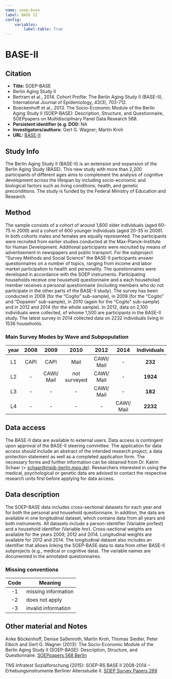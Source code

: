 ```yaml
---
name: soep-base
label: BASE II
config:
    variables:
        label-table: True
---
```


# BASE-II

## Citation

* **Title:** SOEP-BASE
* Berlin Aging Study II
* Bertram et al., 2014. Cohort Profile: The Berlin Aging Study II (BASE-II), International Journal of Epidemiology, 43(3), 703-712.
* Boeckenhoff et al., 2013. The Socio-Economic Module of the Berlin Aging Study II (SOEP-BASE): Description, Structure, and Questionnaire, SOEPpapers on Multidisciplinary Panel Data Research 568.
* **Persistent identifier (e.g. DOI):** NA
* **Investigators/authors:** Gert G. Wagner; Martin Kroh
* **URL:** [BASE-II](https://www.base2.mpg.de/en)

## Study Info

The Berlin Aging Study II (BASE-II) is an extension and expansion of the Berlin Aging Study (BASE). This new study with more than 2,200 participants of different ages aims to complement the analysis of cognitive development across the lifespan by including socio-economic and biological factors such as living conditions, health, and genetic preconditions. The study is funded by the Federal Ministry of Education and Research. 

## Method

The sample consists of a cohort of around 1,600 older individuals (aged 60-75 in 2009) and a cohort of 600 younger individuals (aged 20-35 in 2009). In both cohorts males and females are equally represented. The participants were recruited from earlier studies conducted at the Max-Planck-Institute for Human Development. Additional participants were recruited by means of advertisement in newspapers and public transport.
For the subproject “Survey Methods and Social Science” the BASE-II participants answer questionnaires on a number of topics, ranging from income and labor market participation to health and personality. The questionnaires were developed in accordance with the SOEP instruments. Participating households receive one household questionnaire and a each householad member receives a personal questionnaire (including members who do not participate in the other parts of the BASE-II study). 
The survey has been conducted in 2008 (for the “Cogito” sub-sample), in 2009 (for the “Cogito” and “Dopamin” sub-sample), in 2010 (again for the “Cogito” sub-sample) and in 2012 and 2014 (for the whole sample). In 2012, data on 2,100 individuals were collected, of whome 1,500 are participants in the BASE-II study. The latest survey in 2014 collected data on 2232 individuals living in 1536 households.

### Main Survey Modes by Wave and Subpopulation

|**year**|**2008**|**2009**|**2010**|**2012**|**2014**|**Individuals**|
|:------:|:------:|:------:|:------:|:------:|:------:|:-------:|
|L1|CAPI|CAPI|Mail|CAWI/ Mail|-|**232**|
|L2|-|CAWI/ Mail|not surveyed|CAWI/ Mail|-|**1924**|
|L3|-|-|-|CAWI/ Mail|-|**182**|
|L4|-|-|-|-|CAWI/ Mail|**2232**|

## Data access

The BASE-II data are available to external users. Data access is contingent upon approval of the BASE-II steering committee. The application for data access should include an abstract of the intended research project, a data protection statement as well as a completed application form. 
The necessary forms and further information can be obtained from Dr. Katrin Schaar (> schaar@mpib-berlin.mpg.de).
Researchers interested in using the medical, psychological or genetic data are advised to contact the respective research units first before applying for data access.

## Data description

The SOEP-BASE data includes cross-sectional datasets for each year and for both the personal and household questionnaire. In addition, the data are available in one longitudinal dataset, which contains data from all years and both instruments. All datasets include a person-identifier (Variable pnrfest) and a household identifier (Variable hnr). Cross-sectional weights are available for the years 2009, 2012 and 2014. Longitudinal weights are available for 2012 and 2014. The longitudinal dataset also includes an identifier that allows linking the SOEP-BASE data to data from other BASE-II subprojects (e.g., medical or cognitive data). 
The variable names are documented in the annotated questionnaires. 

### Missing conventions
|Code | Meaning|
|:----:|-----|
|-1|missing information|
|-2|does not apply|
|-3|invalid information|

## Other material and Notes

Anke Böckenhoff, Denise Saßenroth, Martin Kroh, Thomas Siedler, Peter Eibich and Gert G. Wagner (2013):
The Socio-Economic Module of the Berlin Aging Study II (SOEP-BASE): Description, Structure, and Questionnaire. [SOEPpapers 568 Berlin](http://gosset7.diw.de/documents/publikationen/73/diw_01.c.424996.de/diw_sp0568.pdf)   

TNS Infratest Sozialforschung (2015): SOEP-RS BASE II 2008-2014 – Erhebungsinstrumente Berliner Altersstudie II. [SOEP Survey Papers 269](http://panel.gsoep.de/soep-docs/surveypapers/diw_ssp0269.pdf)
